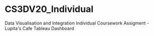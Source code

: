 # CS3DV20_Individual
Data Visualisation and Integration Individual Coursework Assigment - Lupita's Cafe Tableau Dashboard 
